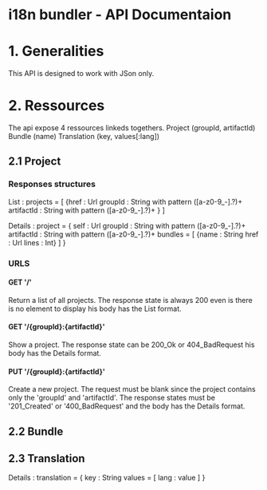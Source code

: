 
i18n bundler - API Documentaion
===============================

# 1. Generalities
This API is designed to work with JSon only.

# 2. Ressources
The api expose 4 ressources linkeds togethers.
    Project (groupId, artifactId)
    Bundle (name)
    Translation (key, values[:lang])

## 2.1 Project
### Responses structures
List :
    projects = [
    	{href : Url
    	 groupId : String with pattern ([a-z0-9_-].?)+
    	 artifactId : String with pattern ([a-z0-9_-].?)+ }
    ]
 
Details :
    project = {
    	self : Url
    	groupId	: String with pattern ([a-z0-9_-].?)+
    	artifactId : String with pattern ([a-z0-9_-].?)+
    	bundles = [
    		{name : String
    		 href : Url
    		 lines : Int}
    	]
    }
    
### URLS
#### GET '/'
Return a list of all projects.
The response state is always 200 even is there is no element to display his body has the List format.

#### GET '/{groupId}:{artifactId}'
Show a project.
The response state can be 200_Ok or 404_BadRequest his body has the Details format.

#### PUT '/{groupId}:{artifactId}'
Create a new project. The request must be blank since the project contains only the 'groupId' and 'artifactId'.
The response states must be '201_Created' or '400_BadRequest' and the body has the Details format.


## 2.2 Bundle

## 2.3 Translation

Details :
	translation = {
		key : String
		values = [
			lang : value
		]
	}
